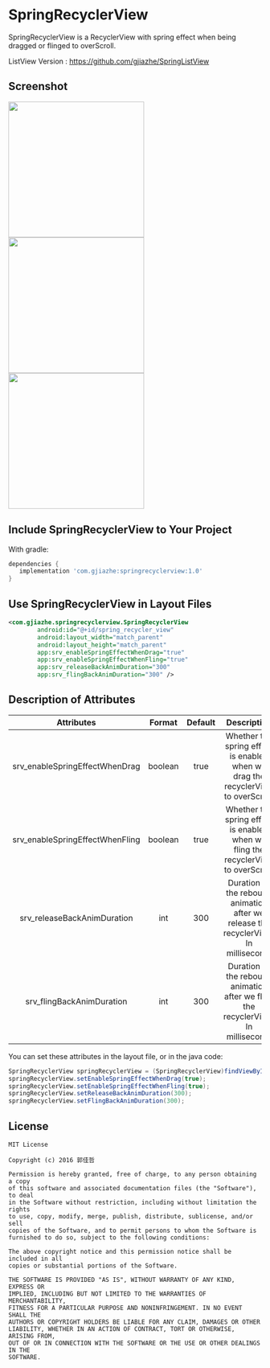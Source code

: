 # SpringRecyclerView

SpringRecyclerView is a RecyclerView with spring effect when being dragged or flinged to overScroll.

ListView Version : https://github.com/gjiazhe/SpringListView

## Screenshot

<img src="screenshots/1.gif" width="270">
<img src="screenshots/2.gif" width="270">
<img src="screenshots/3.gif" width="270">

## Include SpringRecyclerView to Your Project

With gradle:

```groovy
dependencies {
   implementation 'com.gjiazhe:springrecyclerview:1.0'
}
```
## Use SpringRecyclerView in Layout Files

```xml
<com.gjiazhe.springrecyclerview.SpringRecyclerView
        android:id="@+id/spring_recycler_view"
        android:layout_width="match_parent"
        android:layout_height="match_parent"
        app:srv_enableSpringEffectWhenDrag="true"
        app:srv_enableSpringEffectWhenFling="true"
        app:srv_releaseBackAnimDuration="300"
        app:srv_flingBackAnimDuration="300" />
```

## Description of Attributes
|           Attributes            | Format  | Default |               Description                |
| :-----------------------------: | :-----: | :-----: | :--------------------------------------: |
| srv_enableSpringEffectWhenDrag  | boolean |  true   | Whether the spring effect is enabled when we drag the recyclerView to overScroll. |
| srv_enableSpringEffectWhenFling | boolean |  true   | Whether the spring effect is enabled when we fling the recyclerView to overScroll. |
|   srv_releaseBackAnimDuration   |   int   |   300   | Duration of the rebound animation after we release the recyclerView. In millisecond. |
|    srv_flingBackAnimDuration    |   int   |   300   | Duration of the rebound animation after we fling the recyclerView. In millisecond. |

You can set these attributes in the layout file, or in the java code:

```java
SpringRecyclerView springRecyclerView = (SpringRecyclerView)findViewById(R.id.spring_recycler_view);
springRecyclerView.setEnableSpringEffectWhenDrag(true);
springRecyclerView.setEnableSpringEffectWhenFling(true);
springRecyclerView.setReleaseBackAnimDuration(300);
springRecyclerView.setFlingBackAnimDuration(300);
```
## License

    MIT License

    Copyright (c) 2016 郭佳哲

    Permission is hereby granted, free of charge, to any person obtaining a copy
    of this software and associated documentation files (the "Software"), to deal
    in the Software without restriction, including without limitation the rights
    to use, copy, modify, merge, publish, distribute, sublicense, and/or sell
    copies of the Software, and to permit persons to whom the Software is
    furnished to do so, subject to the following conditions:
    
    The above copyright notice and this permission notice shall be included in all
    copies or substantial portions of the Software.
    
    THE SOFTWARE IS PROVIDED "AS IS", WITHOUT WARRANTY OF ANY KIND, EXPRESS OR
    IMPLIED, INCLUDING BUT NOT LIMITED TO THE WARRANTIES OF MERCHANTABILITY,
    FITNESS FOR A PARTICULAR PURPOSE AND NONINFRINGEMENT. IN NO EVENT SHALL THE
    AUTHORS OR COPYRIGHT HOLDERS BE LIABLE FOR ANY CLAIM, DAMAGES OR OTHER
    LIABILITY, WHETHER IN AN ACTION OF CONTRACT, TORT OR OTHERWISE, ARISING FROM,
    OUT OF OR IN CONNECTION WITH THE SOFTWARE OR THE USE OR OTHER DEALINGS IN THE
    SOFTWARE.
